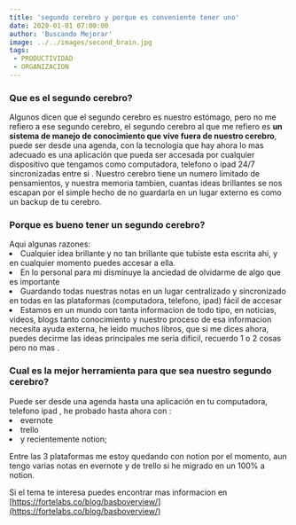 ```yaml
---
title: 'segundo cerebro y porque es conveniente tener uno'
date: 2020-01-01 07:00:00
author: 'Buscando Mejorar'
image: ../../images/second_brain.jpg
tags:
 - PRODUCTIVIDAD
 - ORGANIZACION
---
```


<H3>Que es el segundo cerebro?</H3>

Algunos dicen que el segundo cerebro es nuestro estómago, pero no me refiero a ese segundo cerebro, el segundo cerebro al que me refiero es <b>un sistema de manejo de conocimiento que vive fuera de nuestro cerebro</b>, puede ser desde una agenda, con la tecnologia que hay ahora lo mas adecuado es una aplicación que pueda ser accesada por cualquier dispositivo que tengamos como computadora, telefono o ipad 24/7 sincronizadas entre si .
Nuestro cerebro tiene un numero limitado de pensamientos, y nuestra memoria tambien, cuantas ideas brillantes se nos escapan por el simple hecho de no guardarla en un lugar externo es como un backup de tu cerebro.

<H3>Porque es bueno tener un segundo cerebro? </h3>
Aqui algunas razones:
<li>Cualquier idea brillante y no tan brillante que tubiste esta escrita ahi, y en cualquier momento puedes accesar a ella.</li>
<li>En lo personal para mi disminuye la anciedad de olvidarme de algo que es importante </li>
<li>Guardando todas nuestras notas en un lugar centralizado y sincronizado en todas en las plataformas (computadora, telefono, ipad) fácil de accesar</li>
<li>Estamos en un mundo con tanta informacion de todo tipo, en noticias, videos, blogs tanto conocimiento y nuestro proceso de esa informacion necesita ayuda externa, he leido muchos libros, que si me dices ahora, puedes decirme las ideas principales me seria dificil, recuerdo 1 o 2 cosas pero no mas .</li>

<h3>Cual es la mejor herramienta para que sea nuestro segundo cerebro?</h3>
Puede ser desde una agenda hasta una aplicación en tu computadora, telefono ipad , he probado hasta ahora con :
<li> evernote 
<li> trello 
<li>y recientemente notion; 

Entre las 3 plataformas me estoy quedando con notion por el momento, aun tengo varias notas en evernote y de trello si he migrado en un 100% a notion.

Si el tema te interesa puedes encontrar mas informacion en [https://fortelabs.co/blog/basboverview/](https://fortelabs.co/blog/basboverview/)
